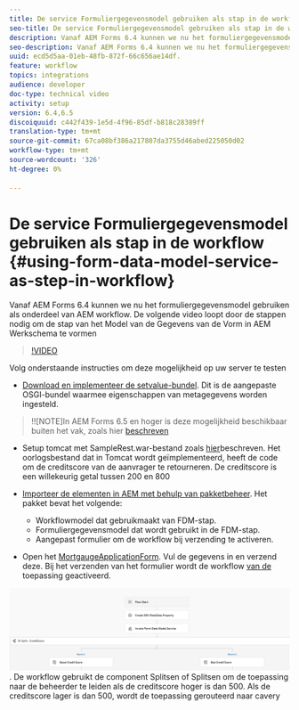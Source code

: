 ```yaml
---
title: De service Formuliergegevensmodel gebruiken als stap in de workflow
seo-title: De service Formuliergegevensmodel gebruiken als stap in de workflow
description: Vanaf AEM Forms 6.4 kunnen we nu het formuliergegevensmodel gebruiken als onderdeel van AEM workflow. De volgende video loopt door de stappen nodig om de modelstap van de Gegevens van de Vorm in AEM Werkschema te vormen.
seo-description: Vanaf AEM Forms 6.4 kunnen we nu het formuliergegevensmodel gebruiken als onderdeel van AEM workflow. De volgende video loopt door de stappen nodig om de modelstap van de Gegevens van de Vorm in AEM Werkschema te vormen.
uuid: ecd5d5aa-01eb-48fb-872f-66c656ae14df.
feature: workflow
topics: integrations
audience: developer
doc-type: technical video
activity: setup
version: 6.4,6.5
discoiquuid: c442f439-1e5d-4f96-85df-b818c28389ff
translation-type: tm+mt
source-git-commit: 67ca08bf386a217807da3755d46abed225050d02
workflow-type: tm+mt
source-wordcount: '326'
ht-degree: 0%

---
```



# De service Formuliergegevensmodel gebruiken als stap in de workflow {#using-form-data-model-service-as-step-in-workflow}

Vanaf AEM Forms 6.4 kunnen we nu het formuliergegevensmodel gebruiken als onderdeel van AEM workflow. De volgende video loopt door de stappen nodig om de stap van het Model van de Gegevens van de Vorm in AEM Werkschema te vormen


>[!VIDEO](https://video.tv.adobe.com/v/21719/?quality=9&learn=on)

Volg onderstaande instructies om deze mogelijkheid op uw server te testen
* [Download en implementeer de setvalue-bundel](/help/forms/assets/common-osgi-bundles/SetValueApp.core-1.0-SNAPSHOT.jar). Dit is de aangepaste OSGI-bundel waarmee eigenschappen van metagegevens worden ingesteld.
>!![NOTE]In AEM Forms 6.5 en hoger is deze mogelijkheid beschikbaar buiten het vak, zoals hier [beschreven](form-data-model-service-as-step-in-aem65-workflow-video-use.md)

* Setup tomcat met SampleRest.war-bestand zoals [hier](https://docs.adobe.com/content/help/en/experience-manager-learn/forms/ic-print-channel-tutorial/introduction.html)beschreven. Het oorlogsbestand dat in Tomcat wordt geïmplementeerd, heeft de code om de creditscore van de aanvrager te retourneren. De creditscore is een willekeurig getal tussen 200 en 800

* [Importeer de elementen in AEM met behulp van pakketbeheer](assets/invoke-fdm-as-service-step.zip). Het pakket bevat het volgende:

   * Workflowmodel dat gebruikmaakt van FDM-stap.
   * Formuliergegevensmodel dat wordt gebruikt in de FDM-stap.
   * Aangepast formulier om de workflow bij verzending te activeren.
* Open het [MortgaugeApplicationForm](http://localhost:4502/content/dam/formsanddocuments/loanapplication/jcr:content?wcmmode=disabled). Vul de gegevens in en verzend deze. Bij het verzenden van het formulier wordt de workflow [van de](http://http://localhost:4502/editor.html/conf/global/settings/workflow/models/LoanApplication2.html) toepassing geactiveerd.

![ workflow ](assets/fdm-as-service-step-workflow.PNG).
De workflow gebruikt de component Splitsen of Splitsen om de toepassing naar de beheerder te leiden als de creditscore hoger is dan 500. Als de creditscore lager is dan 500, wordt de toepassing gerouteerd naar cavery
